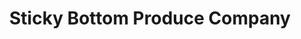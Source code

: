 ---
title: "Sticky Bottom Produce Company"
url: /hatteras/sticky-bottom-produce-company/
shop: Hofladen
---